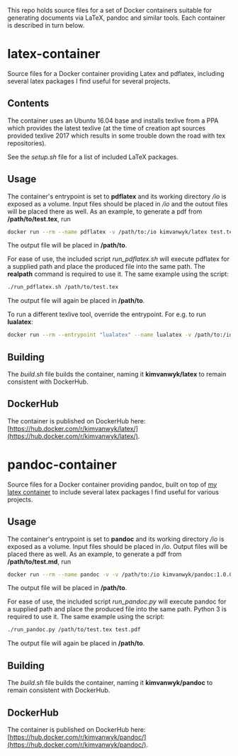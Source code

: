 This repo holds source files for a set of Docker containers suitable for generating documents via LaTeX, pandoc and similar tools. Each container is described in turn below.


# latex-container

Source files for a Docker container providing Latex and pdflatex, including several latex packages I find useful for several projects.

## Contents

The container uses an Ubuntu 16.04 base and installs texlive from a PPA which provides the latest texlive (at the time of creation apt sources provided texlive 2017 which results in some trouble down the road with tex repositories).

See the *setup.sh* file for a list of included LaTeX packages.

## Usage

The container's entrypoint is set to **pdflatex** and its working directory */io* is exposed as a volume. Input files should be placed in */io* and the outout files will be placed there as well. As an example, to generate a pdf from **/path/to/test.tex**, run
``` bash
docker run --rm --name pdflatex -v /path/to:/io kimvanwyk/latex test.tex
```
The output file will be placed in **/path/to**.

For ease of use, the included script *run_pdflatex.sh* will execute pdflatex for a supplied path and place the produced file into the same path. The **realpath** command is required to use it. The same example using the script:
``` bash
./run_pdflatex.sh /path/to/test.tex
```
The output file will again be placed in **/path/to**.

To run a different texlive tool, override the entrypoint. For e.g. to run **lualatex**:
``` bash
docker run --rm --entrypoint "lualatex" --name lualatex -v /path/to:/io kimvanwyk/latex test.tex
```

## Building

The *build.sh* file builds the container, naming it **kimvanwyk/latex** to remain consistent with DockerHub.

## DockerHub
The container is published on DockerHub here: [https://hub.docker.com/r/kimvanwyk/latex/](https://hub.docker.com/r/kimvanwyk/latex/).


# pandoc-container

Source files for a Docker container providing pandoc, built on top of [my latex container](https://github.com/kimvanwyk/latex-container) to include several latex packages I find useful for various projects.

## Usage

The container's entrypoint is set to **pandoc** and its working directory */io* is exposed as a volume. Input files should be placed in */io*. Output files will be placed there as well. As an example, to generate a pdf from **/path/to/test.md**, run
``` bash
docker run --rm --name pandoc -v -v /path/to:/io kimvanwyk/pandoc:1.0.0 -o test.pdf test.md
```
The output file will be placed in **/path/to**.

For ease of use, the included script *run_pandoc.py* will execute pandoc for a supplied path and place the produced file into the same path. Python 3 is required to use it. The same example using the script:
``` bash
./run_pandoc.py /path/to/test.tex test.pdf
```
The output file will again be placed in **/path/to**.

## Building

The *build.sh* file builds the container, naming it **kimvanwyk/pandoc** to remain consistent with DockerHub.

## DockerHub
The container is published on DockerHub here: [https://hub.docker.com/r/kimvanwyk/pandoc/](https://hub.docker.com/r/kimvanwyk/pandoc/).


